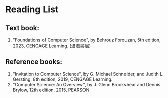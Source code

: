 # Reading List

## Text book:
1. "Foundations of Computer Science", by Behrouz Forouzan, 5th edition, 2023, CENGAGE Learning. (滄海書局)

## Reference books:
1. "Invitation to Computer Science", by G. Michael Schneider, and Judith L. Gersting, 8th edition, 2019, CENGAGE Learning.
2. "Computer Science: An Overview", by J. Glenn Brookshear and Dennis Brylow, 12th edition, 2015, PEARSON.
